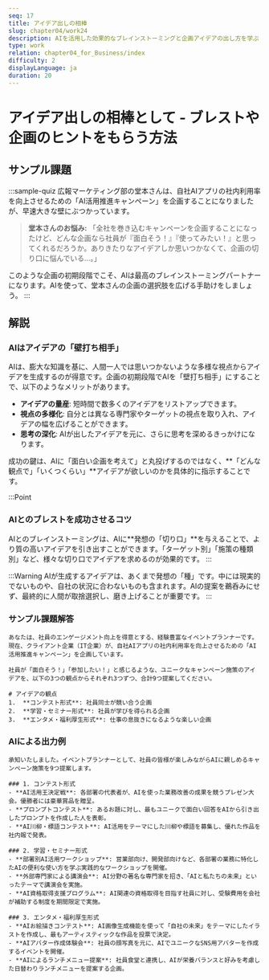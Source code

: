```yaml
---
seq: 17
title: アイデア出しの相棒
slug: chapter04/work24
description: AIを活用した効果的なブレインストーミングと企画アイデアの出し方を学ぶ
type: work
relation: chapter04_for_Business/index
difficulty: 2
displayLanguage: ja
duration: 20
---
```


# アイデア出しの相棒として - ブレストや企画のヒントをもらう方法

## サンプル課題

:::sample-quiz
広報マーケティング部の堂本さんは、自社AIアプリの社内利用率を向上させるための「AI活用推進キャンペーン」を企画することになりましたが、早速大きな壁にぶつかっています。

> **堂本さんのお悩み:**
> 「全社を巻き込むキャンペーンを企画することになったけど、どんな企画なら社員が『面白そう！』『使ってみたい！』と思ってくれるだろうか。ありきたりなアイデアしか思いつかなくて、企画の切り口に悩んでいる…。」

このような企画の初期段階でこそ、AIは最高のブレインストーミングパートナーになります。AIを使って、堂本さんの企画の選択肢を広げる手助けをしましょう。
:::

## 解説

### AIはアイデアの「壁打ち相手」

AIは、膨大な知識を基に、人間一人では思いつかないような多様な視点からアイデアを生成するのが得意です。企画の初期段階でAIを「壁打ち相手」にすることで、以下のようなメリットがあります。

- **アイデアの量産**: 短時間で数多くのアイデアをリストアップできます。
- **視点の多様化**: 自分とは異なる専門家やターゲットの視点を取り入れ、アイデアの幅を広げることができます。
- **思考の深化**: AIが出したアイデアを元に、さらに思考を深めるきっかけになります。

成功の鍵は、AIに「面白い企画を考えて」と丸投げするのではなく、**「どんな観点で」「いくつくらい」**アイデアが欲しいのかを具体的に指示することです。

:::Point
### AIとのブレストを成功させるコツ
AIとのブレインストーミングは、AIに**発想の「切り口」**を与えることで、より質の高いアイデアを引き出すことができます。「ターゲット別」「施策の種類別」など、様々な切り口でアイデアを求めるのが効果的です。
:::

:::Warning
AIが生成するアイデアは、あくまで発想の「種」です。中には現実的でないものや、自社の状況に合わないものも含まれます。AIの提案を鵜呑みにせず、最終的に人間が取捨選択し、磨き上げることが重要です。
:::

### サンプル課題解答

```
あなたは、社員のエンゲージメント向上を得意とする、経験豊富なイベントプランナーです。
現在、クライアント企業（IT企業）が、自社AIアプリの社内利用率を向上させるための「AI活用推進キャンペーン」を企画しています。

社員が「面白そう！」「参加したい！」と感じるような、ユニークなキャンペーン施策のアイデアを、以下の3つの観点からそれぞれ3つずつ、合計9つ提案してください。

# アイデアの観点
1.  **コンテスト形式**: 社員同士が競い合う企画
2.  **学習・セミナー形式**: 社員が学びを得られる企画
3.  **エンタメ・福利厚生形式**: 仕事の息抜きになるような楽しい企画
```

### AIによる出力例
```
承知いたしました。イベントプランナーとして、社員の皆様が楽しみながらAIに親しめるキャンペーン施策を9つ提案します。

### 1. コンテスト形式
- **AI活用王決定戦**: 各部署の代表者が、AIを使った業務改善の成果を競うプレゼン大会。優勝者には豪華賞品を贈呈。
- **プロンプトコンテスト**: あるお題に対し、最もユニークで面白い回答をAIから引き出したプロンプトを作成した人を表彰。
- **AI川柳・標語コンテスト**: AI活用をテーマにした川柳や標語を募集し、優れた作品を社内報で発表。

### 2. 学習・セミナー形式
- **部署別AI活用ワークショップ**: 営業部向け、開発部向けなど、各部署の業務に特化したAIの便利な使い方を学ぶ実践的なワークショップを開催。
- **外部専門家による講演会**: AI分野の著名な専門家を招き、「AIと私たちの未来」といったテーマで講演会を実施。
- **AI資格取得支援プログラム**: AI関連の資格取得を目指す社員に対し、受験費用を会社が補助する制度を期間限定で実施。

### 3. エンタメ・福利厚生形式
- **AIお絵描きコンテスト**: AI画像生成機能を使って「自社の未来」をテーマにしたイラストを作成し、最もアーティスティックな作品を投票で決定。
- **AIアバター作成体験会**: 社員の顔写真を元に、AIでユニークなSNS用アバターを作成するイベントを開催。
- **AIによるランチメニュー提案**: 社員食堂と連携し、AIが栄養バランスと好みを考慮した日替わりランチメニューを提案する企画。
```

